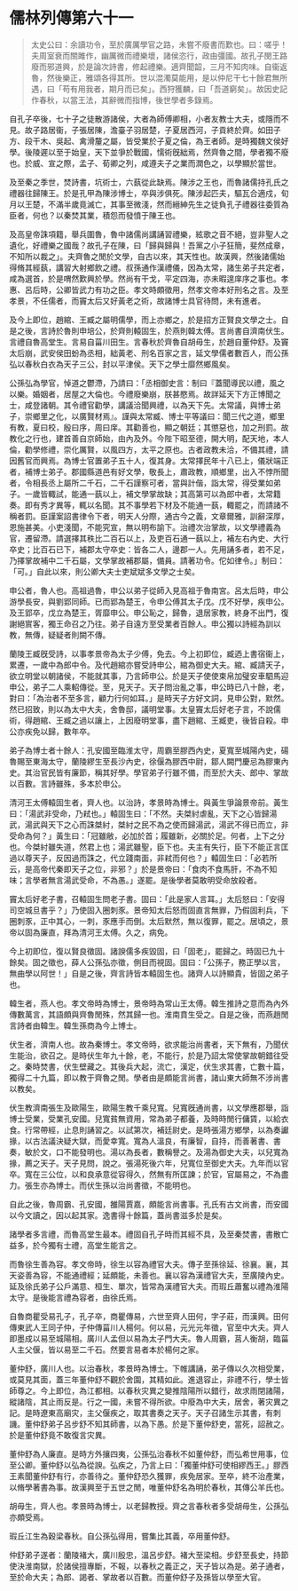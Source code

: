 # 儒林列傳第六十一



> 太史公曰：余讀功令，至於廣厲學官之路，未嘗不廢書而歎也。曰：嗟乎！夫周室衰而關雎作，幽厲微而禮樂壞，諸侯恣行，政由彊國。故孔子閔王路廢而邪道興，於是論次詩書，修起禮樂。適齊聞韶，三月不知肉味。自衞返魯，然後樂正，雅頌各得其所。世以混濁莫能用，是以仲尼干七十餘君無所遇，曰「苟有用我者，期月而已矣」。西狩獲麟，曰「吾道窮矣」。故因史記作春秋，以當王法，其辭微而指博，後世學者多錄焉。

自孔子卒後，七十子之徒散游諸侯，大者為師傅卿相，小者友教士大夫，或隱而不見。故子路居衞，子張居陳，澹臺子羽居楚，子夏居西河，子貢終於齊。如田子方、段干木、吳起、禽滑釐之屬，皆受業於子夏之倫，為王者師。是時獨魏文侯好學。後陵遲以至于始皇，天下並爭於戰國，懦術旣絀焉，然齊魯之間，學者獨不廢也。於威、宣之際，孟子、荀卿之列，咸遵夫子之業而潤色之，以學顯於當世。

及至秦之季世，焚詩書，坑術士，六蓺從此缺焉。陳涉之王也，而魯諸儒持孔氏之禮器往歸陳王。於是孔甲為陳涉博士，卒與涉俱死。陳涉起匹夫，驅瓦合適戍，旬月以王楚，不滿半歲竟滅亡，其事至微淺，然而縉紳先生之徒負孔子禮器往委質為臣者，何也？以秦焚其業，積怨而發憤于陳王也。

及高皇帝誅項籍，舉兵圍魯，魯中諸儒尚講誦習禮樂，絃歌之音不絕，豈非聖人之遺化，好禮樂之國哉？故孔子在陳，曰「歸與歸與！吾黨之小子狂簡，斐然成章，不知所以裁之」。夫齊魯之閒於文學，自古以來，其天性也。故漢興，然後諸儒始得脩其經蓺，講習大射鄉飲之禮。叔孫通作漢禮儀，因為太常，諸生弟子共定者，咸為選首，於是喟然歎興於學。然尚有干戈，平定四海，亦未暇遑庠序之事也。孝惠、呂后時，公卿皆武力有功之臣。孝文時頗徵用，然孝文帝本好刑名之言。及至孝景，不任儒者，而竇太后又好黃老之術，故諸博士具官待問，未有進者。

及今上即位，趙綰、王臧之屬明儒學，而上亦鄉之，於是招方正賢良文學之士。自是之後，言詩於魯則申培公，於齊則轅固生，於燕則韓太傅。言尚書自濟南伏生。言禮自魯高堂生。言易自菑川田生。言春秋於齊魯自胡毋生，於趙自董仲舒。及竇太后崩，武安侯田蚡為丞相，絀黃老、刑名百家之言，延文學儒者數百人，而公孫弘以春秋白衣為天子三公，封以平津侯。天下之學士靡然鄉風矣。

公孫弘為學官，悼道之鬱滯，乃請曰：「丞相御史言：制曰『蓋聞導民以禮，風之以樂。婚姻者，居屋之大倫也。今禮廢樂崩，朕甚愍焉。故詳延天下方正博聞之士，咸登諸朝。其令禮官勸學，講議洽聞興禮，以為天下先。太常議，與博士弟子，崇鄉里之化，以廣賢材焉』。謹與太常臧、博士平等議曰：聞三代之道，鄉里有教，夏曰校，殷曰序，周曰庠。其勸善也，顯之朝廷；其懲惡也，加之刑罰。故教化之行也，建首善自京師始，由內及外。今陛下昭至德，開大明，配天地，本人倫，勸學修禮，崇化厲賢，以風四方，太平之原也。古者政教未洽，不備其禮，請因舊官而興焉。為博士官置弟子五十人，復其身。太常擇民年十八已上，儀狀端正者，補博士弟子。郡國縣道邑有好文學，敬長上，肅政教，順鄉里，出入不悖所聞者，令相長丞上屬所二千石，二千石謹察可者，當與計偕，詣太常，得受業如弟子。一歲皆輙試，能通一蓺以上，補文學掌故缺；其高第可以為郎中者，太常籍奏。即有秀才異等，輒以名聞。其不事學若下材及不能通一蓺，輙罷之，而請諸不稱者罰。臣謹案詔書律令下者，明天人分際，通古今之義，文章爾雅，訓辭深厚，恩施甚美。小吏淺聞，不能究宣，無以明布諭下。治禮次治掌故，以文學禮義為官，遷留滯。請選擇其秩比二百石以上，及吏百石通一蓺以上，補左右內史、大行卒史；比百石已下，補郡太守卒史：皆各二人，邊郡一人。先用誦多者，若不足，乃擇掌故補中二千石屬，文學掌故補郡屬，備員。請著功令。佗如律令。」制曰：「可。」自此以來，則公卿大夫士吏斌斌多文學之士矣。

申公者，魯人也。高祖過魯，申公以弟子從師入見高祖于魯南宮。呂太后時，申公游學長安，與劉郢同師。已而郢為楚王，令申公傅其太子戊。戊不好學，疾申公。及王郢卒，戊立為楚王，胥靡申公。申公恥之，歸魯，退居家教，終身不出門，復謝絕賔客，獨王命召之乃往。弟子自遠方至受業者百餘人。申公獨以詩經為訓以教，無傳，疑疑者則闕不傳。

蘭陵王臧旣受詩，以事孝景帝為太子少傅，免去。今上初即位，臧迺上書宿衞上，累遷，一歲中為郎中令。及代趙綰亦嘗受詩申公，綰為御史大夫。綰、臧請天子，欲立明堂以朝諸侯，不能就其事，乃言師申公。於是天子使使束帛加璧安車駟馬迎申公，弟子二人乘軺傳從。至，見天子。天子問治亂之事，申公時已八十餘，老，對曰：「為治者不至多言，顧力行何如耳。」是時天子方好文詞，見申公對，默然。然已招致，則以為太中大夫，舍魯邸，議明堂事。太皇竇太后好老子言，不說儒術，得趙綰、王臧之過以讓上，上因廢明堂事，盡下趙綰、王臧吏，後皆自殺。申公亦疾免以歸，數年卒。

弟子為博士者十餘人：孔安國至臨淮太守，周霸至膠西內史，夏寬至城陽內史，碭魯賜至東海太守，蘭陵繆生至長沙內史，徐偃為膠西中尉，鄒人闕門慶忌為膠東內史。其治官民皆有廉節，稱其好學。學官弟子行雖不備，而至於大夫、郎中、掌故以百數。言詩雖殊，多本於申公。

清河王太傅轅固生者，齊人也。以治詩，孝景時為博士。與黃生爭論景帝前。黃生曰：「湯武非受命，乃弒也。」轅固生曰：「不然。夫桀紂虐亂，天下之心皆歸湯武，湯武與天下之心而誅桀紂，桀紂之民不為之使而歸湯武，湯武不得已而立，非受命為何？」黃生曰：「冠雖敝，必加於首；履雖新，必關於足。何者，上下之分也。今桀紂雖失道，然君上也；湯武雖聖，臣下也。夫主有失行，臣下不能正言匡過以尊天子，反因過而誅之，代立踐南面，非弒而何也？」轅固生曰：「必若所云，是高帝代秦即天子之位，非邪？」於是景帝曰：「食肉不食馬肝，不為不知味；言學者無言湯武受命，不為愚。」遂罷。是後學者莫敢明受命放殺者。

竇太后好老子書，召轅固生問老子書。固曰：「此是家人言耳。」太后怒曰：「安得司空城旦書乎？」乃使固入圈刺豕。景帝知太后怒而固直言無罪，乃假固利兵，下圈刺豕，正中其心，一刺，豕應手而倒。太后默然，無以復罪，罷之。居頃之，景帝以固為廉直，拜為清河王太傅。久之，病免。

今上初即位，復以賢良徵固。諸諛儒多疾毀固，曰「固老」，罷歸之。時固已九十餘矣。固之徵也，薛人公孫弘亦徵，側目而視固。固曰：「公孫子，務正學以言，無曲學以阿世！」自是之後，齊言詩皆本轅固生也。諸齊人以詩顯貴，皆固之弟子也。

韓生者，燕人也。孝文帝時為博士，景帝時為常山王太傅。韓生推詩之意而為內外傳數萬言，其語頗與齊魯閒殊，然其歸一也。淮南賁生受之。自是之後，而燕趙閒言詩者由韓生。韓生孫商為今上博士。

伏生者，濟南人也。故為秦博士。孝文帝時，欲求能治尚書者，天下無有，乃聞伏生能治，欲召之。是時伏生年九十餘，老，不能行，於是乃詔太常使掌故朝錯往受之。秦時焚書，伏生壁藏之。其後兵大起，流亡，漢定，伏生求其書，亡數十篇，獨得二十九篇，即以教于齊魯之閒。學者由是頗能言尚書，諸山東大師無不涉尚書以教矣。

伏生教濟南張生及歐陽生，歐陽生教千乘兒寬。兒寬旣通尚書，以文學應郡舉，詣博士受業，受業孔安國。兒寬貧無資用，常為弟子都養，及時時閒行傭賃，以給衣食。行常帶經，止息則誦習之。以試第次，補廷尉史。是時張湯方鄉學，以為奏讞掾，以古法議決疑大獄，而愛幸寬。寬為人溫良，有廉智，自持，而善著書、書奏，敏於文，口不能發明也。湯以為長者，數稱譽之。及湯為御史大夫，以兒寬為掾，薦之天子。天子見問，說之。張湯死後六年，兒寬位至御史大夫。九年而以官卒。寬在三公位，以和良承意從容得久，然無有所匡諫；於官，官屬易之，不為盡力。張生亦為博士。而伏生孫以治尚書徵，不能明也。

自此之後，魯周霸、孔安國，雒陽賈嘉，頗能言尚書事。孔氏有古文尚書，而安國以今文讀之，因以起其家。逸書得十餘篇，蓋尚書滋多於是矣。

諸學者多言禮，而魯高堂生最本。禮固自孔子時而其經不具，及至秦焚書，書散亡益多，於今獨有士禮，高堂生能言之。

而魯徐生善為容。孝文帝時，徐生以容為禮官大夫。傳子至孫徐延、徐襄。襄，其天姿善為容，不能通禮經；延頗能，未善也。襄以容為漢禮官大夫，至廣陵內史。延及徐氏弟子公戶滿意、桓生、單次，皆常為漢禮官大夫。而瑕丘蕭奮以禮為淮陽太守。是後能言禮為容者，由徐氏焉。

自魯商瞿受易孔子，孔子卒，商瞿傳易，六世至齊人田何，字子莊，而漢興。田何傳東武人王同子仲，子仲傳菑川人楊何。何以易，元光元年徵，官至中大夫。齊人即墨成以易至城陽相。廣川人孟但以易為太子門大夫。魯人周霸，莒人衡胡，臨菑人主父偃，皆以易至二千石。然要言易者本於楊何之家。

董仲舒，廣川人也。以治春秋，孝景時為博士。下帷講誦，弟子傳以久次相受業，或莫見其面，蓋三年董仲舒不觀於舍園，其精如此。進退容止，非禮不行，學士皆師尊之。今上即位，為江都相。以春秋灾異之變推陰陽所以錯行，故求雨閉諸陽，縱諸陰，其止雨反是。行之一國，未嘗不得所欲。中廢為中大夫，居舍，著灾異之記。是時遼東高廟灾，主父偃疾之，取其書奏之天子。天子召諸生示其書，有刺譏。董仲舒弟子呂步舒不知其師書，以為下愚。於是下董仲舒吏，當死，詔赦之。於是董仲舒竟不敢復言灾異。

董仲舒為人廉直。是時方外攘四夷，公孫弘治春秋不如董仲舒，而弘希世用事，位至公卿。董仲舒以弘為從諛。弘疾之，乃言上曰：「獨董仲舒可使相繆西王。」膠西王素聞董仲舒有行，亦善待之。董仲舒恐久獲罪，疾免居家。至卒，終不治產業，以脩學著書為事。故漢興至于五世之閒，唯董仲舒名為明於春秋，其傳公羊氏也。

胡毋生，齊人也。孝景時為博士，以老歸教授。齊之言春秋者多受胡毋生，公孫弘亦頗受焉。

瑕丘江生為穀梁春秋。自公孫弘得用，嘗集比其義，卒用董仲舒。

仲舒弟子遂者：蘭陵褚大，廣川殷忠，溫呂步舒。褚大至梁相。步舒至長史，持節使決淮南獄，於諸侯擅專斷，不報，以春秋之義正之，天子皆以為是。弟子通者，至於命大夫；為郎、謁者、掌故者以百數。而董仲舒子及孫皆以學至大官。
